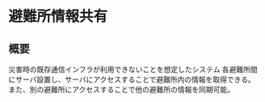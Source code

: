 # 避難所情報共有
## 概要
災害時の既存通信インフラが利用できないことを想定したシステム
各避難所間にサーバ設置し、サーバにアクセスすることで避難所内の情報を取得できる。
また、別の避難所にアクセスすることで他の避難所の情報を同期可能。

